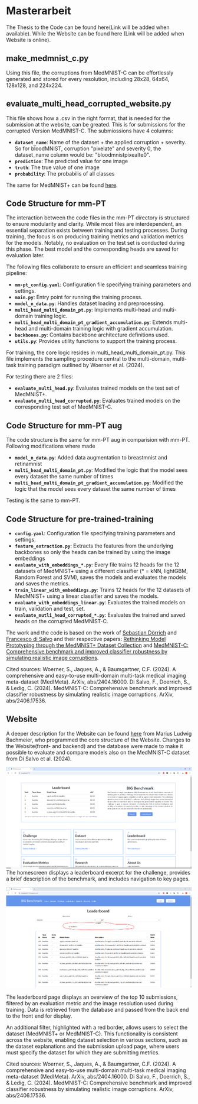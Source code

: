 # Masterarbeit
The Thesis to the Code can be found here(Link will be added when available). While the Website can be found here (Link will be added when Website is online). 
## make_medmnist_c.py
Using this file, the corruptions from MedMNIST-C can be effortlessly generated and stored for every resolution, including 28x28, 64x64, 128x128, and 224x224.
## evaluate_multi_head_corrupted_website.py
This file shows how a .csv in the right format, that is needed for the submission at the website, can be greated. This is for submissions for the corrupted Version MedMNIST-C.
The submiossions have 4 columns: 
- **`dataset_name`**: Name of the dataset + the applied corruption + severity. So for bloodMNIST, corruption "pixelate" and severity 0, the dataset_name column would be: "bloodmnistpixealte0".
- **`prediction`**: The predicted value for one image
- **`truth`**: The true value of one image
- **`probability`**: The probabilis of all classes

  
The same for MedMNIST+ can be found [here](https://github.com/mariusbachmeier/Bachelor-Thesis/blob/main/model-training/test.py).

## Code Structure for mm-PT
The interaction between the code files in the mm-PT directory is structured to ensure modularity and clarity. While most files are interdependent, an essential separation exists between training and testing processes. During training, the focus is on producing training metrics and validation metrics for the models. Notably, no evaluation on the test set is conducted during this phase. The best model and the corresponding heads are saved for evaluation later.

The following files collaborate to ensure an efficient and seamless training pipeline:
- **`mm-pt_config.yaml`**: Configuration file specifying training parameters and settings.  
- **`main.py`**: Entry point for running the training process.  
- **`model_n_data.py`**: Handles dataset loading and preprocessing.  
- **`multi_head_multi_domain_pt.py`**: Implements multi-head and multi-domain training logic.  
- **`multi_head_multi_domain_pt_gradient_accumulation.py`**: Extends multi-head and multi-domain training logic with gradient accumulation.  
- **`backbones.py`**: Contains backbone architecture definitions used.  
- **`utils.py`**: Provides utility functions to support the training process.

For training, the core logic resides in multi_head_multi_domain_pt.py. This file implements the sampling procedure central to the multi-domain, multi-task training paradigm outlined by Woerner et al. (2024).

For testing there are 2 files: 
- **`evaluate_multi_head.py`**: Evaluates trained models on the test set of MedMNIST+.  
- **`evaluate_multi_head_corrupted.py`**: Evaluates trained models on the corresponding test set of MedMNIST-C.

## Code Structure for mm-PT aug
The code structure is the same for mm-PT aug in comparision with mm-PT. Following modifications where made

- **`model_n_data.py`**: Added data augmentation to breastmnist and retinamnist
- **`multi_head_multi_domain_pt.py`**: Modified the logic that the model sees every dataset the same number of times
- **`multi_head_multi_domain_pt_gradient_accumulation.py`**: Modified the logic that the model sees every dataset the same number of times

Testing is the same to mm-PT.

## Code Structure for pre-trained-training
- **`config.yaml`**: Configuration file specifying training parameters and settings.  
- **`feature_extraction.py`**: Extracts the features from the underlying backbones so only the heads can be trained by using the image embeddings
- **`evaluate_with_embeddings_*.py`**: Every file trains 12 heads for the 12 datasets of MedMNIST+ using a different classifier (* = kNN,  lightGBM, Random Forest and SVM), saves the models and evaluates the models and saves the metrics.
- **`train_linear_with_embeddings.py`**: Trains 12 heads for the 12 datasets of MedMNIST+ using a linear classifier and saves the models.
- **`evaluate_with_embeddings_linear.py`**: Evaluates the trained models on train, validation and test, set.
- **`evaluate_mutli_head_corrupted_*.py`**: Evaluates the trained and saved heads on the corrupted MedMNIST-C.

The work and the code is based on the work of [Sebastian Dörrich](https://github.com/sdoerrich97/rethinking-model-prototyping-MedMNISTPlus) and [Francesco di Salvo](https://github.com/francescodisalvo05/medmnistc-api) and their respective papers: [Rethinking Model Prototyping through the MedMNIST+ Dataset Collection](https://arxiv.org/abs/2404.15786) and [MedMNIST-C: Comprehensive benchmark and improved classifier robustness by simulating realistic image corruptions](https://arxiv.org/abs/2406.17536).

Cited sources:
Woerner, S., Jaques, A., & Baumgartner, C.F. (2024). A comprehensive and easy-to-use multi-domain multi-task medical imaging meta-dataset (MedIMeta). ArXiv, abs/2404.16000.
Di Salvo, F., Doerrich, S., & Ledig, C. (2024). MedMNIST-C: Comprehensive benchmark and improved classifier robustness by simulating realistic image corruptions. ArXiv, abs/2406.17536.

## Website

A deeper description for the Website can be found [here](https://github.com/mariusbachmeier/Bachelor-Thesis) from Marius Ludwig Bachmeier, who programmed the core structure of the Website. 
Changes to the Website(front- and backend) and the database were made to make it possible to evaluate and compare models also on the MedMNIST-C dataset from Di Salvo et al. (2024).

![Homescree](images/WebsiteHomescreen.PNG)
The homescreen displays a leaderboard excerpt for the challenge, provides a brief description of the benchmark, and includes navigation to key pages.

![Leaderboard](images/WebsiteLeaderboard.PNG)


The leaderboard page displays an overview of the top 10 submissions, filtered by an evaluation metric and the image resolution used during training. Data is retrieved from the database and passed from the back end to the front end for display.

An additional filter, highlighted with a red border, allows users to select the dataset (MedMNIST+ or MedMNIST-C). This functionality is consistent across the website, enabling dataset selection in various sections, such as the dataset explanations and the submission upload page, where users must specify the dataset for which they are submitting metrics.






Cited sources:
Woerner, S., Jaques, A., & Baumgartner, C.F. (2024). A comprehensive and easy-to-use multi-domain multi-task medical imaging meta-dataset (MedIMeta). ArXiv, abs/2404.16000.
Di Salvo, F., Doerrich, S., & Ledig, C. (2024). MedMNIST-C: Comprehensive benchmark and improved classifier robustness by simulating realistic image corruptions. ArXiv, abs/2406.17536.



